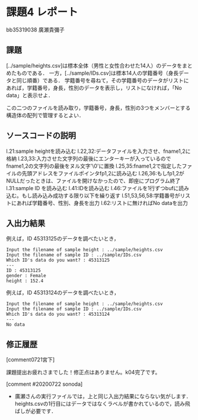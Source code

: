 # 課題4 レポート

bb35319038 廣瀬貴彌子

## 課題

[../sample/heights.csv]は標本全体（男性と女性合わせた14人）のデータをまとめたものである．
一方，[../sample/IDs.csv]は標本14人の学籍番号（身長データと同じ順番）である．
学籍番号を尋ねて，その学籍番号のデータがリストにあれば，学籍番号，身長，性別のデータを表示し，リストになければ，「No data」と表示せよ．

この二つのファイルを読み取り，学籍番号，身長，性別の3つをメンバーとする構造体の配列で管理するとよい．

## ソースコードの説明

l.21:sample heightを読み込む
l.22,32:データファイルを入力させ、fname1,2に格納
l.23,33:入力させた文字列の最後にエンターキーが入っているのでfname1,2の文字列の最後をヌル文字'\0'に置換
l.25,35:fname1,2で指定したファイルの先頭アドレスをファイルポインタfp1,2に読み込む
l.26,36:もしfp1,2がNULLだったときは、ファイルを開けなかったので、即座にプログラム終了
l.31:sample ID を読み込む
l.41:IDを読み込む
l.46:ファイルを1行ずつbufに読み込む。もし読み込み成功する限り以下を繰り返す
l.51,53,56,58:学籍番号がリストにあれば学籍番号、性別、身長を出力
l.62:リストに無ければNo dataを出力



## 入出力結果

例えば，ID 45313125のデータを調べたいとき，

```
Input the filename of sample height : ../sample/heights.csv
Input the filename of sample ID : ../sample/IDs.csv
Which ID's data do you want? : 45313125
---
ID : 45313125
gender : Female
height : 152.4
```

例えば，ID 45313124のデータを調べたいとき，

```
Input the filename of sample height : ../sample/heights.csv
Input the filename of sample ID : ../sample/IDs.csv
Which ID's data do you want? : 45313124
---
No data
```

## 修正履歴

[comment0721宮下]

課題提出お疲れさまでした！修正点はありません。k04完了です。

[comment #20200722 sonoda]
- 廣瀬さんの実行ファイルでは，上と同じ入出力結果にならない気がします．heights.csvの1行目にはデータではなくラベルが書かれているので，読み飛ばしが必要です．
